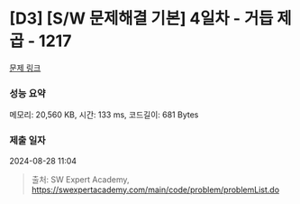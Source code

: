 # [D3] [S/W 문제해결 기본] 4일차 - 거듭 제곱 - 1217 

[문제 링크](https://swexpertacademy.com/main/code/problem/problemDetail.do?contestProbId=AV14dUIaAAUCFAYD) 

### 성능 요약

메모리: 20,560 KB, 시간: 133 ms, 코드길이: 681 Bytes

### 제출 일자

2024-08-28 11:04



> 출처: SW Expert Academy, https://swexpertacademy.com/main/code/problem/problemList.do